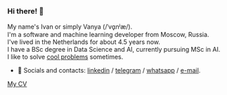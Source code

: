 ### Hi there! 👋

My name's Ivan or simply Vanya (/ˈvɑ̟nʲæ/). <br/>
I'm a software and machine learning developer from Moscow, Russia. <br/> 
I've lived in the Netherlands for about 4.5 years now. <br/>
I have a BSc degree in Data Science and AI, currently pursuing MSc in AI. <br/>
I like to solve [cool problems](https://codeforces.com/profile/M1v1savva) sometimes.

- 💬 Socials and contacts: [linkedin](http://www.linkedin.com/in/m1v1savva) / [telegram](https://t.me/M1v1savva) / [whatsapp](https://wa.me/qr/ARG2TSUIWOXOA1) / [e-mail](mailto:vpoliakov.swe@gmail.com). 

<!--[My github.io](https://m1v1savva.github.io/) <br/>-->
[My CV](https://github.com/M1v1savva/M1v1savva/blob/main/cv.pdf)

<!--[My CV](https://m1v1savva.github.io/cv)-->
<!---
### My background [or CV for more detail](https://m1v1savva.github.io/cv)

- ✏️ Education: BSc in Data Science and Artificial Intelligence, [Maastricht University](https://www.maastrichtuniversity.nl/education/bachelor/data-science-and-artificial-intelligence), graduated in Dec. 2022. My [thesis](https://github.com/M1v1savva/anime-thesis) was about making cartoon faces with Generative Adversarial Networks. 
- 💻 Industry: I worked as a part-time NLP Engineer in a Garant (Russian mass provider of a legal referencing system) from August to December 2021. I had later decided to focus on my studies until I graduated. <br/>

- 📝 During high school and early university I did some competitive programming, competed in Russian olympiad in informatics and got some decent results [on codeforces](https://codeforces.com/profile/M1v1savva1601). Now I occasionally coach and solve problems for fun.

---

#### pet projects:

- 📖 [chesslines](https://chesslines.onrender.com) - This is a tool for organizing your chess opening repertoire (it has a functional baseline and i'm planning to add more features later on).
- 📖 [mini-renderer](https://github.com/M1v1savva/mini-renderer) - Mini renderer from scratch that I made while following a set of articles on 3d graphics

#### highlighted university team projects: 
- 📖 [tetris](https://github.com/M1v1savva/tetris) - Aethetic tetris game with a bot powered by genetic algorithm.
- 📖 [throwing robot](https://github.com/M1v1savva/throwing_robot) - Robot that plays juice pong. 
-->
<!--
**M1v1savva/M1v1savva** is a ✨ _special_ ✨ repository because its `README.md` (this file) appears on your GitHub profile.

Here are some ideas to get you started:

- 🔭 I’m currently working on ...
- 🌱 I’m currently learning ...
- 👯 I’m looking to collaborate on ...
- 🤔 I’m looking for help with ...
- 💬 Ask me about ...
- 📫 How to reach me: ...
- 😄 Pronouns: ...
- ⚡ Fun fact: ...
-->
